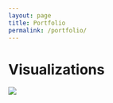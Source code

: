 ```yaml
---
layout: page
title: Portfolio
permalink: /portfolio/
---
```


# Visualizations
![](assets/images/NYC.png)
